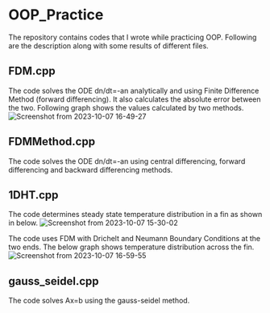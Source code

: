 # OOP_Practice
The repository contains codes that I wrote while practicing OOP. Following are the description along with some results of different files.

## FDM.cpp
The code solves the ODE dn/dt=-an analytically and using Finite Difference Method (forward differencing). It also calculates the absolute error between the two. Following graph shows the values calculated by two methods.
![Screenshot from 2023-10-07 16-49-27](https://github.com/mehulbakhshi02/OOP_Practice/assets/85863039/97680539-32b0-4b31-b2b5-0bf9f6a1216c)

## FDMMethod.cpp
The code solves the ODE dn/dt=-an using central differencing, forward differencing and backward differencing methods.

## 1DHT.cpp
The code determines steady state temperature distribution in a fin as shown in below. 
![Screenshot from 2023-10-07 15-30-02](https://github.com/mehulbakhshi02/OOP_Practice/assets/85863039/1682f1d8-44ba-47e4-8cdf-7006092136f1)

The code uses FDM with Drichelt and Neumann Boundary Conditions at the two ends. The below graph shows temperature distribution across the fin.
![Screenshot from 2023-10-07 16-59-55](https://github.com/mehulbakhshi02/OOP_Practice/assets/85863039/56b2b8ff-698b-49e2-b8a8-d47715779c5a)

## gauss_seidel.cpp
The code solves Ax=b using the gauss-seidel method.
